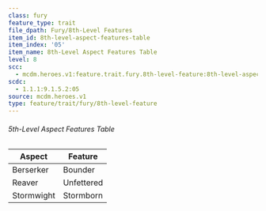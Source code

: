 ```yaml
---
class: fury
feature_type: trait
file_dpath: Fury/8th-Level Features
item_id: 8th-level-aspect-features-table
item_index: '05'
item_name: 8th-Level Aspect Features Table
level: 8
scc:
  - mcdm.heroes.v1:feature.trait.fury.8th-level-feature:8th-level-aspect-features-table
scdc:
  - 1.1.1:9.1.5.2:05
source: mcdm.heroes.v1
type: feature/trait/fury/8th-level-feature
---
```


###### 5th-Level Aspect Features Table

| Aspect     | Feature    |
| ---------- | ---------- |
| Berserker  | Bounder    |
| Reaver     | Unfettered |
| Stormwight | Stormborn  |
